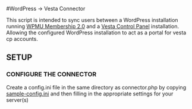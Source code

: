 #WordPress -> Vesta Connector

This script is intended to sync users between a WordPress installation running [WPMU Membership 2.0](https://premium.wpmudev.org/project/membership/) and a [Vesta Control Panel](https://vestacp.com/) installation. Allowing the configured WordPress installation to act as a portal for vesta cp accounts.

## SETUP

### CONFIGURE THE CONNECTOR

Create a config.ini file in the same directory as connector.php by copying
[sample-config.ini](./sample-config.ini)
and then filling in the appropriate settings for your server(s)
